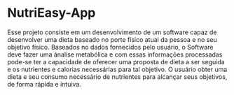 # NutriEasy-App
Esse projeto consiste em um desenvolvimento de um software capaz de desenvolver uma dieta baseado no porte físico atual da pessoa e no seu objetivo físico.
Baseados no dados fornecidos pelo usuário, o Software deve fazer uma ánalise metabólica e com essas informações processadas pode-se ter a capacidade de oferecer uma proposta de dieta a ser seguida e os nutrientes e calorias necessárias para tal objetivo.
O usuário obter uma dieta e seu consumo necessário de nutrientes para alcançar seus objetivos, de forma rápida e intuiva.
